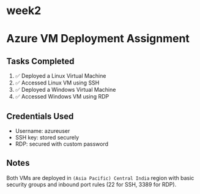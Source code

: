 # week2

# Azure VM Deployment Assignment

## Tasks Completed

1. ✅ Deployed a Linux Virtual Machine
2. ✅ Accessed Linux VM using SSH
3. ✅ Deployed a Windows Virtual Machine
4. ✅ Accessed Windows VM using RDP

## Credentials Used
- Username: azureuser
- SSH key: stored securely
- RDP: secured with custom password

## Notes
Both VMs are deployed in `(Asia Pacific) Central India` region with basic security groups and inbound port rules (22 for SSH, 3389 for RDP).

